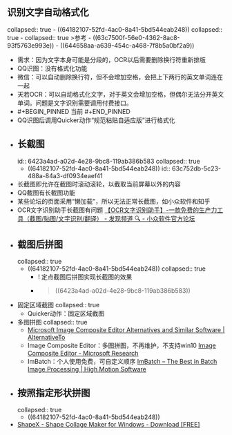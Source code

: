 ## 识别文字自动格式化
collapsed:: true
	- ((64182107-52fd-4ac0-8a41-5bd544eab248))
	  collapsed:: true
		- collapsed:: true
		  >参考
			- ((63c7500f-56e0-4362-8ac8-93f5763e993e))
			- ((644658aa-a639-454c-a468-7f8b5a0bf2a9))
- 需求：因为文字本身可能是分段的，OCR以后需要删除换行符重新排版
- QQ识图：没有格式化功能
- 微信：可以自动删除换行符，但不会增加空格，会把上下两行的英文单词连在一起
- 天若OCR：可以自动格式化文字，对于英文会增加空格，但偶尔无法分开英文单词。问题是文字识别需要调用付费接口。
- #+BEGIN_PINNED
  当前
  #+END_PINNED
- QQ识图后调用Quicker动作“规范粘贴自适应版”进行格式化
- ## 长截图
  id:: 6423a4ad-a02d-4e28-9bc8-119ab386b583
  collapsed:: true
	- ((64182107-52fd-4ac0-8a41-5bd544eab248))
	  id:: 63c752db-5c23-488a-84a3-df0934eaef41
- 长截图即允许在截图时滚动滚轮，以截取当前屏幕以外的内容
- QQ截图有长截图功能
- 某些论坛的页面采用“懒加载”，所以无法正常长截图，如小众软件和知乎
- OCR文字识别助手长截图有问题 [【OCR文字识别助手】-一款免费的生产力工具（截图/贴图/文字识别/翻译） - 发现频道 🔍 - 小众软件官方论坛](https://meta.appinn.net/t/topic/24482/106)
- ## 截图后拼图
  collapsed:: true
	- ((64182107-52fd-4ac0-8a41-5bd544eab248))
	  collapsed:: true
		- ! 定点截图后拼图实现长截图的效果
		- >((6423a4ad-a02d-4e28-9bc8-119ab386b583))
- 固定区域截图
  collapsed:: true
	- Quicker动作：固定区域截图
- 多图拼图
  collapsed:: true
	- [Microsoft Image Composite Editor Alternatives and Similar Software | AlternativeTo](https://alternativeto.net/software/image-composite-editor/)
	- Image Composite Editor：多图拼图，不再维护，不支持win10 [Image Composite Editor - Microsoft Research](https://www.microsoft.com/en-us/research/project/image-composite-editor/)
	- ImBatch：个人使用免费，可自定义顺序 [ImBatch – The Best in Batch Image Processing | High Motion Software](https://www.highmotionsoftware.com/products/imbatch)
- ## 按照指定形状拼图
  collapsed:: true
	- ((64182107-52fd-4ac0-8a41-5bd544eab248))
- [ShapeX - Shape Collage Maker for Windows - Download [FREE]](https://www.reasyze.com/shapex/)